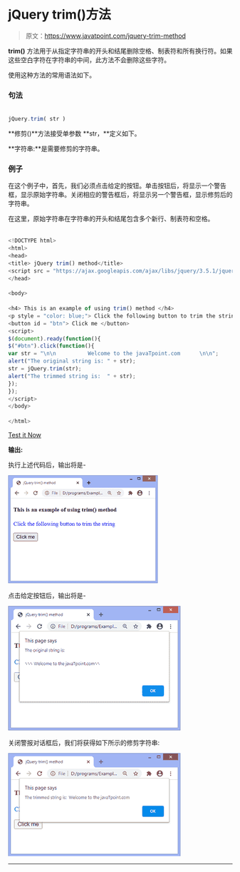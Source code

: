 # jQuery trim()方法

> 原文：<https://www.javatpoint.com/jquery-trim-method>

**trim()** 方法用于从指定字符串的开头和结尾删除空格、制表符和所有换行符。如果这些空白字符在字符串的中间，此方法不会删除这些字符。

使用这种方法的常用语法如下。

### 句法

```js

jQuery.trim( str )

```

**修剪()**方法接受单参数 **str，**定义如下。

**字符串:**是需要修剪的字符串。

### 例子

在这个例子中，首先，我们必须点击给定的按钮。单击按钮后，将显示一个警告框，显示原始字符串。关闭相应的警告框后，将显示另一个警告框，显示修剪后的字符串。

在这里，原始字符串在字符串的开头和结尾包含多个新行、制表符和空格。

```js

<!DOCTYPE html>
<html>
<head>
<title> jQuery trim() method</title>
<script src = "https://ajax.googleapis.com/ajax/libs/jquery/3.5.1/jquery.min.js"></script>
</head>

<body>

<h4> This is an example of using trim() method </h4>
<p style = "color: blue;"> Click the following button to trim the string </p>
<button id = "btn"> Click me </button>
<script>
$(document).ready(function(){
$("#btn").click(function(){
var str = "\n\n			 Welcome to the javaTpoint.com		\n\n";
alert("The original string is: " + str);
str = jQuery.trim(str);
alert("The trimmed string is:  " + str);
});
});
</script>
</body>

</html>

```

[Test it Now](https://www.javatpoint.com/oprweb/test.jsp?filename=jquery-trim-method1)

**输出:**

执行上述代码后，输出将是-

![jQuery trim() method](img/aae8930654a3b37319abbd46146f74a5.png)

点击给定按钮后，输出将是-

![jQuery trim() method](img/0df2976471706a4910a6f93928337445.png)

关闭警报对话框后，我们将获得如下所示的修剪字符串:

![jQuery trim() method](img/9b689119288aa2fc4015e357274d4aa6.png)

* * *